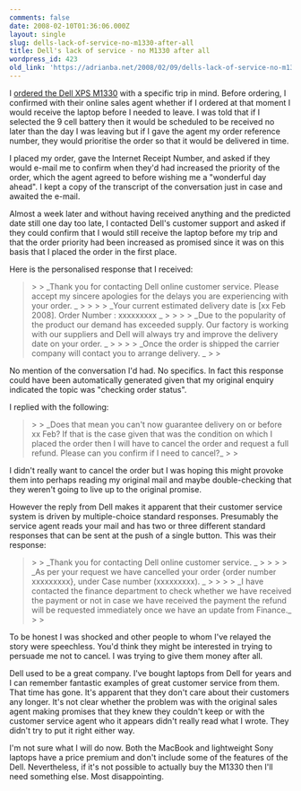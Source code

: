 ```yaml
---
comments: false
date: 2008-02-10T01:36:06.000Z
layout: single
slug: dells-lack-of-service-no-m1330-after-all
title: Dell's lack of service - no M1330 after all
wordpress_id: 423
old_link: 'https://adrianba.net/2008/02/09/dells-lack-of-service-no-m1330-after-all/'
---
```

I [ordered the Dell XPS M1330](/2008/02/01/dell-xps-m1330) with a specific trip in mind. Before ordering, I confirmed with their online sales agent whether if I ordered at that moment I would receive the laptop before I needed to leave. I was told that if I selected the 9 cell battery then it would be scheduled to be received no later than the day I was leaving but if I gave the agent my order reference number, they would prioritise the order so that it would be delivered in time.

 

I placed my order, gave the Internet Receipt Number, and asked if they would e-mail me to confirm when they'd had increased the priority of the order, which the agent agreed to before wishing me a "wonderful day ahead". I kept a copy of the transcript of the conversation just in case and awaited the e-mail.

 

Almost a week later and without having received anything and the predicted date still one day too late, I contacted Dell's customer support and asked if they could confirm that I would still receive the laptop before my trip and that the order priority had been increased as promised since it was on this basis that I placed the order in the first place.

 

Here is the personalised response that I received:

 

<blockquote>  
> 
> _Thank you for contacting Dell online customer service. Please accept my sincere apologies for the delays you are experiencing with your order. _
> 
>    
> 
> _Your current estimated delivery date is [xx Feb 2008]. Order Number : xxxxxxxxx _
> 
>    
> 
> _Due to the popularity of the product our demand has exceeded supply. Our factory is working with our suppliers and Dell will always try and improve the delivery date on your order. _
> 
>    
> 
> _Once the order is shipped the carrier company will contact you to arrange delivery. _
> 
> </blockquote>

 

No mention of the conversation I'd had. No specifics. In fact this response could have been automatically generated given that my original enquiry indicated the topic was "checking order status".

 

I replied with the following:

 

<blockquote>  
> 
> _Does that mean you can't now guarantee delivery on or before xx Feb? If that is the case given that was the condition on which I placed the order then I will have to cancel the order and request a full refund. Please can you confirm if I need to cancel?_
> 
> </blockquote>

 

I didn't really want to cancel the order but I was hoping this might provoke them into perhaps reading my original mail and maybe double-checking that they weren't going to live up to the original promise.

 

However the reply from Dell makes it apparent that their customer service system is driven by multiple-choice standard responses. Presumably the service agent reads your mail and has two or three different standard responses that can be sent at the push of a single button. This was their response:

 

<blockquote>  
> 
> _Thank you for contacting Dell online customer service. _
> 
>    
> 
> _As per your request we have cancelled your order {order number xxxxxxxxx}, under Case number (xxxxxxxxx). _
> 
>    
> 
> _I have contacted the finance department to check whether we have received the payment or not in case we have received the payment the refund will be requested immediately once we have an update from Finance._
> 
> </blockquote>

 

To be honest I was shocked and other people to whom I've relayed the story were speechless. You'd think they might be interested in trying to persuade me not to cancel. I was trying to give them money after all.

 

Dell used to be a great company. I've bought laptops from Dell for years and I can remember fantastic examples of great customer service from them. That time has gone. It's apparent that they don't care about their customers any longer. It's not clear whether the problem was with the original sales agent making promises that they knew they couldn't keep or with the customer service agent who it appears didn't really read what I wrote. They didn't try to put it right either way.

 

I'm not sure what I will do now. Both the MacBook and lightweight Sony laptops have a price premium and don't include some of the features of the Dell. Nevertheless, if it's not possible to actually buy the M1330 then I'll need something else. Most disappointing.

 
